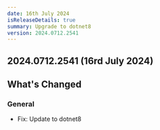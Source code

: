 ```yaml
---
date: 16th July 2024
isReleaseDetails: true
summary: Upgrade to dotnet8
version: 2024.0712.2541
---
```

## 2024.0712.2541 (16rd July 2024)
## What's Changed

### General
* Fix: Update to dotnet8

